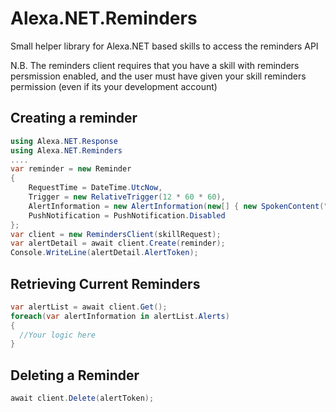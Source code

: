 # Alexa.NET.Reminders
Small helper library for Alexa.NET based skills to access the reminders API

N.B. The reminders client requires that you have a skill with reminders persmission enabled, and the user must have given your skill reminders permission (even if its your development account)

## Creating a reminder

```csharp
using Alexa.NET.Response
using Alexa.NET.Reminders
....
var reminder = new Reminder
{
    RequestTime = DateTime.UtcNow,
    Trigger = new RelativeTrigger(12 * 60 * 60),
    AlertInformation = new AlertInformation(new[] { new SpokenContent("it's a test", "en-GB") }),
    PushNotification = PushNotification.Disabled
};
var client = new RemindersClient(skillRequest);
var alertDetail = await client.Create(reminder);
Console.WriteLine(alertDetail.AlertToken);
```

## Retrieving Current Reminders
```csharp
var alertList = await client.Get();
foreach(var alertInformation in alertList.Alerts)
{
  //Your logic here
}
```

## Deleting a Reminder
```csharp
await client.Delete(alertToken);
```